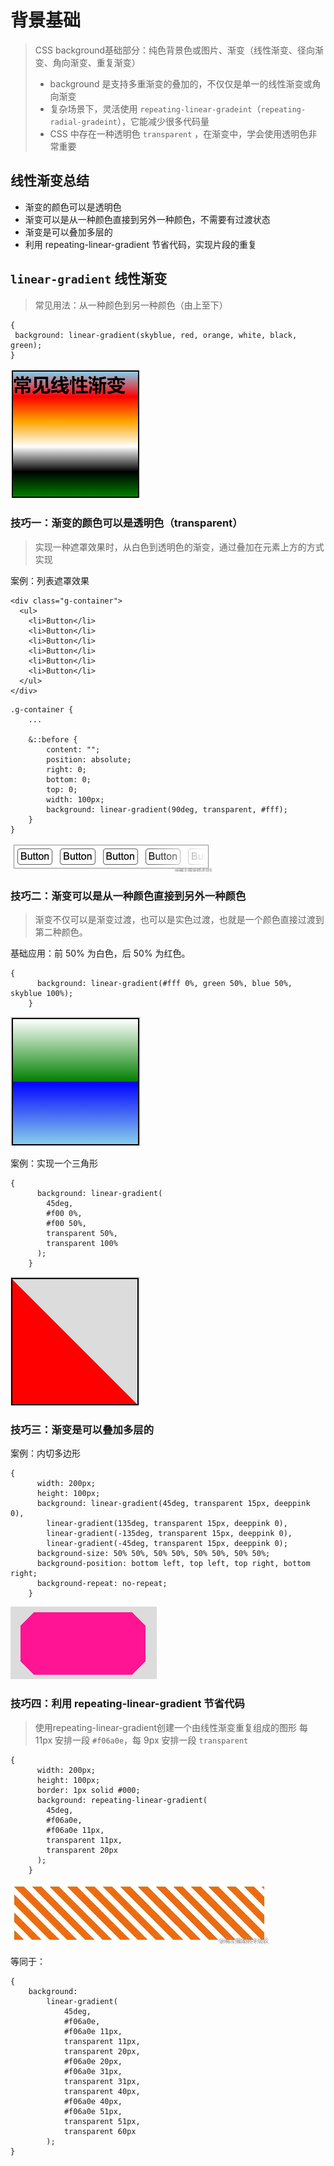# 背景基础

> CSS background基础部分：纯色背景色或图片、渐变（线性渐变、径向渐变、角向渐变、重复渐变）
>
> * background 是支持多重渐变的叠加的，不仅仅是单一的线性渐变或角向渐变
> * 复杂场景下，灵活使用 `repeating-linear-gradeint`（`repeating-radial-gradeint`），它能减少很多代码量
> * CSS 中存在一种透明色 `transparent` ，在渐变中，学会使用透明色非常重要



## 线性渐变总结

* 渐变的颜色可以是透明色
* 渐变可以是从一种颜色直接到另外一种颜色，不需要有过渡状态
* 渐变是可以叠加多层的
* 利用 repeating-linear-gradient 节省代码，实现片段的重复


## `linear-gradient` 线性渐变

> 常见用法：从一种颜色到另一种颜色（由上至下）

```
{
 background: linear-gradient(skyblue, red, orange, white, black, green);
}
```

![1696690576519](image/background核心技巧/1696690576519.png)

### 技巧一：渐变的颜色可以是透明色（transparent）

> 实现一种遮罩效果时，从白色到透明色的渐变，通过叠加在元素上方的方式实现

 案例：列表遮罩效果

```
<div class="g-container">
  <ul>
    <li>Button</li>
    <li>Button</li>
    <li>Button</li>
    <li>Button</li>
    <li>Button</li>
    <li>Button</li>
  </ul>
</div>
```

```
.g-container {
    ...
  
    &::before {
        content: "";
        position: absolute;
        right: 0;
        bottom: 0;
        top: 0;
        width: 100px;
        background: linear-gradient(90deg, transparent, #fff);
    }
}
```

![1696691870995](image/background核心技巧/1696691870995.png)

### 技巧二：渐变可以是从一种颜色直接到另外一种颜色

> 渐变不仅可以是渐变过渡，也可以是实色过渡，也就是一个颜色直接过渡到第二种颜色。

基础应用：前 50% 为白色，后 50% 为红色。

```
{
      background: linear-gradient(#fff 0%, green 50%, blue 50%, skyblue 100%);
    }
```

![1696865634994](image/linear-gradient线性渐变/1696865634994.png)

案例：实现一个三角形

```
{
      background: linear-gradient(
        45deg,
        #f00 0%,
        #f00 50%,
        transparent 50%,
        transparent 100%
      );
    }
```

![1696865750955](image/linear-gradient线性渐变/1696865750955.png)

### 技巧三：渐变是可以叠加多层的

案例：内切多边形

```
{
      width: 200px;
      height: 100px;
      background: linear-gradient(45deg, transparent 15px, deeppink 0),
        linear-gradient(135deg, transparent 15px, deeppink 0),
        linear-gradient(-135deg, transparent 15px, deeppink 0),
        linear-gradient(-45deg, transparent 15px, deeppink 0);
      background-size: 50% 50%, 50% 50%, 50% 50%, 50% 50%;
      background-position: bottom left, top left, top right, bottom right;
      background-repeat: no-repeat;
    }
```

![1696867140742](image/linear-gradient线性渐变/1696867140742.png)

### 技巧四：利用 repeating-linear-gradient 节省代码

> 使用repeating-linear-gradient创建一个由线性渐变重复组成的图形   每 11px 安排一段 `#f06a0e`，每 9px 安排一段 `transparent`

```
{
      width: 200px;
      height: 100px;
      border: 1px solid #000;
      background: repeating-linear-gradient(
        45deg,
        #f06a0e,
        #f06a0e 11px,
        transparent 11px,
        transparent 20px
      );
    }
```

![1696867451426](image/linear-gradient线性渐变/1696867451426.png)

等同于：

```
{
    background: 
        linear-gradient(
            45deg, 
            #f06a0e, 
            #f06a0e 11px, 
            transparent 11px, 
            transparent 20px, 
            #f06a0e 20px, 
            #f06a0e 31px, 
            transparent 31px, 
            transparent 40px,
            #f06a0e 40px, 
            #f06a0e 51px, 
            transparent 51px, 
            transparent 60px
        );
}
```
